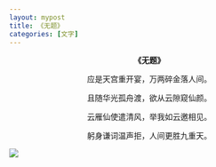 ```yaml
---
layout: mypost
title: 《无题》
categories: [文字]
---
```

<center>
<b>《无题》</b>

应是天宫重开宴，万两碎金落人间。

且随华光孤舟渡，欲从云隙窥仙颜。

云雁仙使遣清风，举我如云邀相见。

躬身谦词温声拒，人间更胜九重天。
</center>

![](glod_cloud.png)